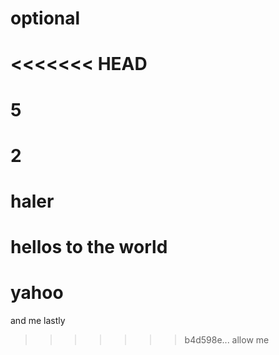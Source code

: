 # optional
<<<<<<< HEAD
=======
# 5
# 2
# haler
# hellos to the world
# yahoo
and me
lastly
>>>>>>> b4d598e... allow me
